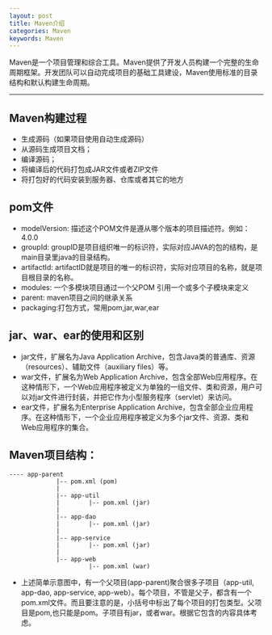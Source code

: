 ```yaml
---
layout: post
title: Maven介绍
categories: Maven
keywords: Maven
---
```


Maven是一个项目管理和综合工具。Maven提供了开发人员构建一个完整的生命周期框架。开发团队可以自动完成项目的基础工具建设，Maven使用标准的目录结构和默认构建生命周期。

---

## Maven构建过程
  * 生成源码（如果项目使用自动生成源码）
  * 从源码生成项目文档；
  * 编译源码；
  * 将编译后的代码打包成JAR文件或者ZIP文件
  * 将打包好的代码安装到服务器、仓库或者其它的地方

## pom文件
  * modelVersion: 描述这个POM文件是遵从哪个版本的项目描述符。例如：4.0.0
  * groupId: groupID是项目组织唯一的标识符，实际对应JAVA的包的结构，是main目录里java的目录结构。
  * artifactId: artifactID就是项目的唯一的标识符，实际对应项目的名称，就是项目根目录的名称。
  * modules: 一个多模块项目通过一个父POM 引用一个或多个子模块来定义
  * parent: maven项目之间的继承关系
  * packaging:打包方式，常用pom,jar,war,ear

## jar、war、ear的使用和区别
  * jar文件，扩展名为Java Application Archive，包含Java类的普通库、资源（resources）、辅助文件（auxiliary files）等。
  * war文件，扩展名为Web Application Archive，包含全部Web应用程序。在这种情形下，一个Web应用程序被定义为单独的一组文件、类和资源，用户可以对jar文件进行封装，并把它作为小型服务程序（servlet）来访问。
  * ear文件，扩展名为Enterprise Application Archive，包含全部企业应用程序。在这种情形下，一个企业应用程序被定义为多个jar文件、资源、类和Web应用程序的集合。
  
## Maven项目结构：

``````
---- app-parent
             |-- pom.xml (pom)
             |
             |-- app-util
             |        |-- pom.xml (jar)
             |
             |-- app-dao
             |        |-- pom.xml (jar)
             |
             |-- app-service
             |        |-- pom.xml (jar)
             |
             |-- app-web
                      |-- pom.xml (war)   

``````                       

* 上述简单示意图中，有一个父项目(app-parent)聚合很多子项目（app-util, app-dao, app-service, app-web）。每个项目，不管是父子，都含有一个pom.xml文件。而且要注意的是，小括号中标出了每个项目的打包类型。父项目是pom,也只能是pom。子项目有jar，或者war。根据它包含的内容具体考虑。
